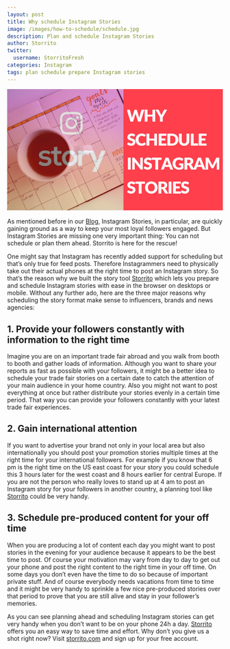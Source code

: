 ```yaml
---
layout: post
title: Why schedule Instagram Stories
image: /images/how-to-schedule/schedule.jpg
description: Plan and schedule Instagram Stories
author: Storrito
twitter:
  username: StorritoFresh
categories: Instagram
tags: plan schedule prepare Instagram stories
---
```


![Schedule Instagram Stories](/images/schedule/schedule.jpg "Schedule Instagram Stories")

As mentioned before in our [Blog](http://blog.storrito.com/instagram/2017/10/13/how-to-boost-your-instagram-story-views-up-to-300.html), Instagram Stories, in particular, are quickly gaining ground as a way to keep your most loyal followers engaged. But Instagram Stories are missing one very important thing: You can not schedule or plan them ahead. Storrito is here for the rescue!
<!--more-->

One might say that Instagram has recently added support for scheduling but that’s only true for feed posts. Therefore Instagrammers need to physically take out their actual phones at the right time to post an Instagram story. So that’s the reason why we built the story tool [Storrito](http://storrito.com/) which lets you prepare and schedule Instagram stories with ease in the browser on desktops or mobile.
Without any further ado, here are the three major reasons why scheduling the story format make sense to influencers, brands and news agencies:

## 1. Provide your followers constantly with information to the right time

Imagine you are on an important trade fair abroad and you walk from booth to booth and gather loads of information. Although you want to share your reports as fast as possible with your followers, it might be a better idea to schedule your trade fair stories on a certain date to catch the attention of your main audience in your home country. Also you might not want to post everything at once but rather distribute your stories evenly in a certain time period. That way you can provide your followers constantly with your latest trade fair experiences.

## 2. Gain international attention

If you want to advertise your brand not only in your local area but also internationally you should post your promotion stories multiple times at the right time for your international followers. For example if you know that 6 pm is the right time on the US east coast for your story you could schedule this 3 hours later for the west coast and 8 hours earlier for central Europe. If you are not the person who really loves to stand up at 4 am to post an Instagram story for your followers in another country, a planning tool like [Storrito](http://storrito.com/) could be very handy.

## 3. Schedule pre-produced content for your off time

When you are producing a lot of content each day you might want to post stories in the evening for your audience because it appears to be the best time to post. Of course your motivation may vary from day to day to get out your phone and post the right content to the right time in your off time. On some days you don’t even have the time to do so because of important private stuff. And of course everybody needs vacations from time to time and it might be very handy to sprinkle a few nice pre-produced stories over that period to prove that you are still alive and stay in your follower’s memories.

As you can see planning ahead and scheduling Instagram stories can get very handy when you don’t want to be on your phone 24h a day. [Storrito](http://storrito.com/) offers you an easy way to save time and effort. Why don’t you give us a shot right now? Visit [storrito.com](http://storrito.com/) and sign up for your free account.
